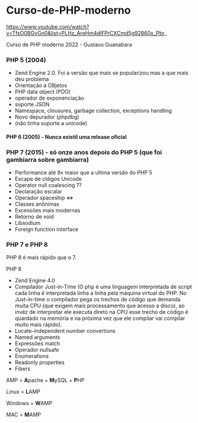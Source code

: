 # Curso-de-PHP-moderno

https://www.youtube.com/watch?v=TfsO0BGvGn0&list=PLHz_AreHm4dlFPrCXCmd5g92860x_Pbr_

Curso de PHP moderno 2022 - Gustavo Guanabara


### PHP 5 (2004)

- Zend Engine 2.0. Foi a versão que mais se popularizou mas a que mais deu problema
- Orientação a OBjetos
- PHP data object (PDO)
- operador de exponenciação
- suporte JSON
- Namespace, clousures, garbage collection, exceptions handling
- Novo depurador (phpdbg)
- (não tinha suporte a unicode)

#### PHP 6 (2005) - Nunca existil uma release oficial

### PHP 7 (2015) - só onze anos depois do PHP 5 (que foi gambiarra sobre gambiarra)

- Performance até 9x maior que a ultima versão do PHP 5
- Escape de cídigos Unicode
- Operator null coalescing ??
- Declaração escalar
- Operador spaceship <=>
- Classes anônimas
- Excessões mais modernas
- Retorno de void
- Libsodium
- Foreign function interface

### PHP 7 e PHP 8

PHP 8 é mais rápido que o 7. 

PHP 8 

- Zend Engine 4.0
- Compilador Just-in-Time (O php é uma linguagem interpretada de script cada linha é interpretada linha a linha pela máquina virtual do PHP. No Just-in-time o compilador pega os trechos de código que demanda muita CPU (que exigem mais processamento que acesso a disco), ao invéz de interpretar ele executa direto na CPU esse trecho de código é quardado na memória e na próxima vez que ele compilar vai compilar muito mais rápido).
- Locate-independent number convertions
- Named arguments
- Expressões match
- Operador nullsafe
- Enumerations
- Readonly properties
- Fibers



AMP = **A**pache + **M**ySQL + **P**HP

Linux = **L**AMP

Windows = **W**AMP

MAC = **M**AMP
